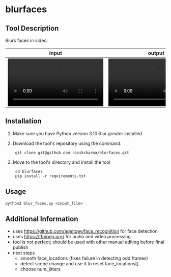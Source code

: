 # blurfaces

## Tool Description

Blurs faces in video.

input | output
:-: | :-:
<video src='https://user-images.githubusercontent.com/600723/212699288-73a89730-a92b-4136-a340-0e8739fc832d.mp4'/>|<video src='https://user-images.githubusercontent.com/600723/212761619-ddd63219-f4b1-4b7d-b890-1d66ae190fb0.mp4'/>


## Installation
1. Make sure you have Python version 3.10.6 or greater installed

2. Download the tool's repository using the command:

        git clone git@github.com:raviksharma/blurfaces.git

3. Move to the tool's directory and install the tool

        cd blurfaces
        pip install -r requirements.txt

## Usage

`python3 blur_faces.py <input_file>`

## Additional Information

- uses https://github.com/ageitgey/face_recognition for face detection
- uses https://ffmpeg.org/ for audio and video processing
- tool is not perfect; should be used with other manual editing before final publish
- next steps
   - smooth face_locations (fixes failure in detecting odd frames)
   - detect scene change and use it to reset face_locations[]
   - choose num_jitters
